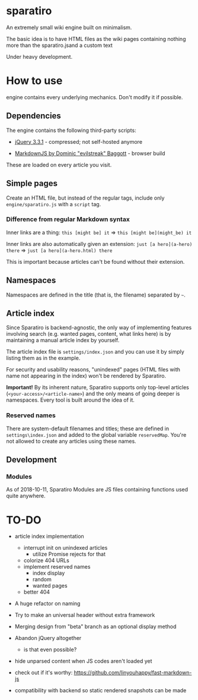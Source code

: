 # sparatiro
An extremely small wiki engine built on minimalism.

The basic idea is to have HTML files as the wiki pages containing nothing more than the sparatiro.jsand a custom text

Under heavy development.

# How to use

engine contains every underlying mechanics. Don't modify it if possible.

## Dependencies

The engine contains the following third-party scripts:

* [jQuery 3.3.1](https://jquery.com/) - compressed; not self-hosted anymore

* [MarkdownJS by Dominic "evilstreak" Baggott](https://github.com/evilstreak/markdown-js) - browser build

These are loaded on every article you visit.

## Simple pages

Create an HTML file, but instead of the regular tags, include only `engine/sparatiro.js` with a `script` tag.

### Difference from regular Markdown syntax

Inner links are a thing: 
`this [might be] it` => `this [might be](might_be) it`

Inner links are also automatically given an extension:
`just [a hero](a-hero) there` => `just [a hero](a-hero.html) there`

This is important because articles can't be found without their extension.

## Namespaces

Namespaces are defined in the title (that is, the filename) separated by `~`.

## Article index	

Since Sparatiro is backend-agnostic, the only way of implementing features involving search (e.g. wanted pages, content, what links here) is by maintaining a manual article index by yourself.	

The article index file is `settings/index.json` and you can use it by simply listing them as in the example.	

For security and usability reasons, "unindexed" pages (HTML files with name not appearing in the index) won't be rendered by Sparatiro.

**Important!** By its inherent nature, Sparatiro supports only top-level articles (`<your-access>/<article-name>`) and the only means of going deeper is namespaces. Every tool is built around the idea of it.

### Reserved names

There are system-default filenames and titles; these are defined in `settings\index.json` and added to the global variable `reservedMap`. You're not allowed to create any articles using these names.

## Development

### Modules

As of 2018-10-11, Sparatiro Modules are JS files containing functions used quite anywhere.

# TO-DO

* article index implementation
    * interrupt init on unindexed articles
        * utilize Promise rejects for that
    * colorize 404 URLs
    * implement reserved names
        * index display
        * random
        * wanted pages
    * better 404

* A huge refactor on naming

* Try to make an universal header without extra framework

* Merging design from "beta" branch as an optional display method

* Abandon jQuery altogether
    * is that even possible?

* hide unparsed content when JS codes aren't loaded yet

* check out if it's worthy: https://github.com/linyouhappy/fast-markdown-js

* compatibility with backend so static rendered snapshots can be made